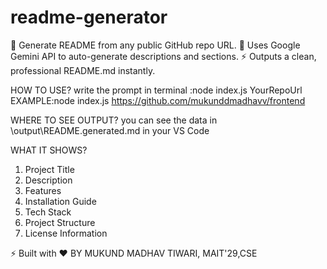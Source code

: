 # readme-generator
🔗 Generate README from any public GitHub repo URL. 🤖 Uses Google Gemini API to auto-generate descriptions and sections. ⚡ Outputs a clean, professional README.md instantly.


HOW TO USE?
write the prompt in terminal :node index.js YourRepoUrl
EXAMPLE:node index.js https://github.com/mukunddmadhavv/frontend


WHERE TO SEE OUTPUT?
you can see the data in \output\README.generated.md in your VS Code


WHAT IT SHOWS?
1. Project Title
2. Description
3. Features
4. Installation Guide
5. Tech Stack
6. Project Structure
7. License Information

⚡ Built with ❤️ BY MUKUND MADHAV TIWARI, MAIT'29,CSE

